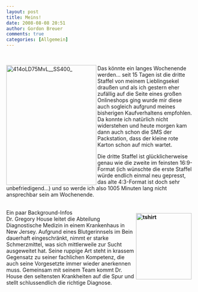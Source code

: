 ```yaml
---
layout: post
title: Meins!
date: 2008-08-08 20:51
author: Gordon Breuer
comments: true
categories: [Allgemein]
---
```

&#160; <p><img title="414oLD75MvL__SS400_" style="border-top-width: 0px; border-left-width: 0px; border-bottom-width: 0px; border-right-width: 0px" height="320" alt="414oLD75MvL__SS400_" src="http://anheledirwp.blob.core.windows.net/wordpress/2008/08/414oLD75MvL__SS400__3.jpg" width="240" align="left" border="0" /> Das könnte ein langes Wochenende werden… seit 15 Tagen ist die dritte Staffel von meinem Lieblingsekel draußen und als ich gestern eher zufällig auf die Seite eines großen Onlineshops ging wurde mir diese auch sogleich aufgrund meines bisherigen Kaufverhaltens empfohlen. Da konnte ich natürlich nicht widerstehen und heute morgen kam dann auch schon die SMS der Packstation, dass der kleine rote Karton schon auf mich wartet.</p>  <p>Die dritte Staffel ist glücklicherweise genau wie die zweite im feinsten 16:9-Format (ich wünschte die erste Staffel würde endlich einmal neu gepresst, das alte 4:3-Format ist doch sehr unbefriedigend…) und so werde ich also 1005 Minuten lang nicht ansprechbar sein am Wochenende.</p>  <p></p>  <p></p>  <p></p>  <p></p>  <p><strong>     <br /></strong><strong><img title="tshirt" style="border-top-width: 0px; border-left-width: 0px; border-bottom-width: 0px; margin: 10px 10px 0px 0px; border-right-width: 0px" height="177" alt="tshirt" src="http://anheledirwp.blob.core.windows.net/wordpress/2008/08/tshirt_3.jpg" width="148" align="right" border="0" /></strong>Ein paar Background-Infos     <br />Dr. Gregory House leitet die Abteilung Diagnostische Medizin in einem Krankenhaus in New Jersey. Aufgrund eines Blutgerinnsels im Bein dauerhaft eingeschränkt, nimmt er starke Schmerzmittel, was sich mittlerweile zur Sucht ausgeweitet hat. Seine ruppige Art steht in krassem Gegensatz zu seiner fachlichen Kompetenz, die auch seine Vorgesetzte immer wieder anerkennen muss. Gemeinsam mit seinem Team kommt Dr. House den seltensten Krankheiten auf die Spur und stellt schlussendlich die richtige Diagnose.</p>
